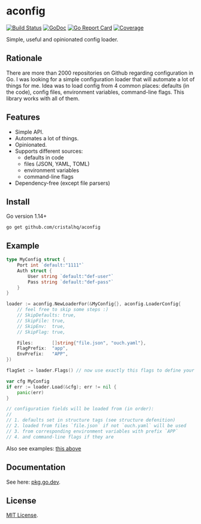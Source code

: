 # aconfig

[![Build Status][build-img]][build-url]
[![GoDoc][pkg-img]][pkg-url]
[![Go Report Card][reportcard-img]][reportcard-url]
[![Coverage][coverage-img]][coverage-url]

Simple, useful and opinionated config loader.

## Rationale

There are more than 2000 repositories on Github regarding configuration in Go. I was looking for a simple configuration loader that will automate a lot of things for me. Idea was to load config from 4 common places: defaults (in the code), config files, environment variables, command-line flags. This library works with all of them.

## Features

* Simple API.
* Automates a lot of things.
* Opinionated.
* Supports different sources:
  * defaults in code
  * files (JSON, YAML, TOML)
  * environment variables
  * command-line flags  
* Dependency-free (except file parsers)

## Install

Go version 1.14+

```
go get github.com/cristalhq/aconfig
```

## Example

```go
type MyConfig struct {
	Port int `default:"1111"`
	Auth struct {
		User string `default:"def-user"`
		Pass string `default:"def-pass"`
	}
}

loader := aconfig.NewLoaderFor(&MyConfig{}, aconfig.LoaderConfig{
	// feel free to skip some steps :)
	// SkipDefaults: true,
	// SkipFile: true,
	// SkipEnv:  true,
	// SkipFlag: true,

	Files:       []string{"file.json", "ouch.yaml"},
	FlagPrefix:  "app",
	EnvPrefix:   "APP",
})

flagSet := loader.Flags() // now use exactly this flags to define your own

var cfg MyConfig
if err := loader.Load(&cfg); err != nil {
	panic(err)
}

// configuration fields will be loaded from (in order):
//
// 1. defaults set in structure tags (see structure defenition)
// 2. loaded from files `file.json` if not `ouch.yaml` will be used
// 3. from corresponding environment variables with prefix `APP`
// 4. and command-line flags if they are
```

Also see examples: [this above](https://github.com/cristalhq/aconfig/blob/master/example_test.go)

## Documentation

See here: [pkg.go.dev][pkg-url].

## License

[MIT License](LICENSE).

[build-img]: https://github.com/cristalhq/aconfig/workflows/build/badge.svg
[build-url]: https://github.com/cristalhq/aconfig/actions
[pkg-img]: https://pkg.go.dev/badge/cristalhq/aconfig
[pkg-url]: https://pkg.go.dev/github.com/cristalhq/aconfig
[reportcard-img]: https://goreportcard.com/badge/cristalhq/aconfig
[reportcard-url]: https://goreportcard.com/report/cristalhq/aconfig
[coverage-img]: https://codecov.io/gh/cristalhq/aconfig/branch/master/graph/badge.svg
[coverage-url]: https://codecov.io/gh/cristalhq/aconfig
